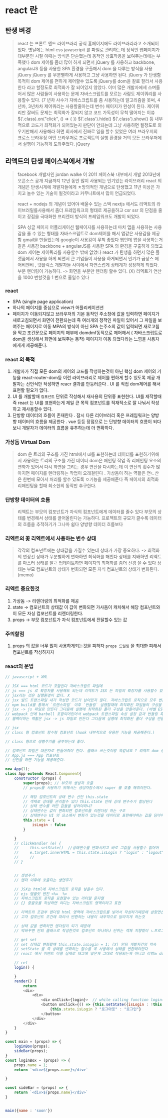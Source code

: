
# react 란 

## 탄생 벼경
> react 는 프론트 엔드 라이브러리 
> 공식 홈페이지에도 라이브러리라고 소개되어있다.
> 옛날에는 html css javascripit 를 파일로 관리하는데 정적인 웹페이지가 대부분인 시절 이때는 방식은 단순했는데 동적인 상효작용을 
보여주는데에는 부족했다
> dom 제어를 좀더 많이 하게 되면서 jQuery 를 사용하고 backbone, angularJS 등을 사용한 SPA 환경을 구출해서 dom 을 다루는 방식을 사용 jQuery
> jQuery 를 무분별하게 사용하고 그냥 사용하면 된다.
> jQuery 가 탄생함 목적이 dom 제어를 편하게 제어할수 있도록
> jQuery를 dom을 칼로 잘라서 사용한다 라고 할정도로 최적화가 잘 되어있지 않았다.
> 이미 많은 개발자에세 스며들어서 많은 사람들이 사용하는 문제 자바스크립트를 모르는 사람도 제이쿼리를 사용할수 있다. 
(7 년차 사수가 자바스크립트를 좀 사용하는데 알고리즘을 못써, 4년차, 3년차차 제어쿼리는 사용할줄아는데 변수) 페이지가 완성이 된다. 제이쿼리만 잘써도 문제는 최적화가 잘되지 않고 코드
가독성이 무척 떨어지는 이쓔
> $('.class).on("click", () => {
})
> $('.class').hide()
> $('.class').show() 등
> 내부적으로 코드가 최적화가 되어있는지 판단이 안되는데 그냥 사용하면 될정도로 외우기만해서 사용해라 하면 회사에서 진짜로 일을 할수 있었은
> 여러 브라우저의 크로스 브라우징 어떤 브라우저로 프로젝트의 실행 환경을 거의 모든 브라우저에서 실행이 가능하게 도와주었다. jQuery


## 리액트의 탄생 페이스북에서 개발
> facebook 개발자인 jordan walke 이 2011 페이스북 내부에서 개발  2013년에 오픈소스 공개 
> 지금까지 12년 동안 많이 사용되는 인기있는 라이브러리
> react 의 개념은 탄생시게에 개발자들에게 ㅊ앙의적인 개념으로 탄생했고 11년 이상은 가지고 놀수 있는 기술이 될것이라고 커무니트에서 많이 언급되었다.

> react + nodejs 의 개념이 있어야 배울수 있는 스택
> nextjs 에서도 리액트의 라이브러릴를사용해서 좀더 프레임워크의 형태로 제공을하고 csr ssr 의 단점을 줄이고 장점을 극대화한 프리렌더 방식의 프레임워크도 개발이 되었다.

> SPA 싱글 페이지 어플리케이션
> 웹페이지를 사용하는데 마치 앱을 사용하는 사용감을 줄 수 있는 형태를 자바스크립트로 dom제어를 해서 앱같은 사용감을 제공함
> gmail을 만들었는데 google이 사용감이 무척 좋았다 웹인데 앱을 사용하는거 같은 사용감
> backbone + angularJS를 사용한 SPA 의 환경을 구출하게 되었고 dom 제어는 제이쿼리를 사용할수 밖에 없었다
> react  가 탄생을 하면서 많은 플랫품에서 사용을 하게 되면서 큰 기업들이 사용을 하게되면서 인기가 급상스 에어비엔비 , 넷플릭스
> 개발자들 사이에서 자연스럽게 상태계가 성장하게 되었다.
> 부분 렌더링이 가능하다.  -> 화면을 부분만 렌더링 할수 있다. (X)
> 리엑트가 연산을 1000 번할것을 1 번으로 줄일수 있다


### react 
- SPA (single page application) 
- 하나의 페이지를 중심으로 view가 어플리케이션션
- 페이지가 이동되지않고 브라우저의 기본 동작인 주소창에 값을 입력하면 페이지가 새로고침되면서 화면이 전환되는데 즉 여러개의 정적인 파일이 있어서 그 파일을 보여주는 페이지로 이동 MPA의 방식이 아닌 SPA 는주소의 값이 입력되면 새로고침을 막고 조건문으로 페이지의 매부에 domdmf동적으로 제어해서 ( 자바스크립트로 dom을 생성해서 화면에 보여주는 동작) 페이지가 이동 되었다라는 느낌을 사용자에게게 제공해준다.

### react 의 목적 
1. 개발자가 직접 모든 dom의 제어의 코드를 작성하는것이 아닌 핵심 dom 제어의 기능을 react-router-dom등 이런 라이브러리로 제어를 편하게 할수 있도록 제공 개발자는 선언식만 작성하면 reacr 결과를 만등러준다 . UI 를 직접 dom제어를 해서 표현할 필요가 없다.
2. UI 를 개발할때 `컴포넌트` 단위로 작성해서 재사용의 단위흫 표현한다. UI를 제작할때 즉 react 는 UI를 표현하는게 제일 큰 목적 컴포넌트를 적재적소로 잘 나눠서 작성하고 재사용할수 있다.
3. 단방향 데이터의 흐름이 존재한다 . 잠시 다른 리이브러리 혹은 프레임워크는 양방향 데이터의 흐름을 제공한다 . vue 등등 장점으로 는 단방향 데이터의 흐름이 되다 보니 개발자가 데이터의 흐름을 유추하는데 더 면확하다.


### 가상돔 Virtual Dom
> dom 은 트리의 구조를 가진 html에서 ui를 표현하는데 데이터를 표현하기위해서 사용하는 트리의 구조를 가진 데이터
> dom은 페인팅 작업 즉 리페인팅 요소의 변화가 있어서 다시 화면을 그리는 경우 연산을 다시하는데 이 연산의 횟수가 많아지면 페이지를 렌더링하는 작업이 오래걸린다 . 가상돔이 하는 역활은 연ㄴ산은 한변에 모아서 처리를 할수 있도록 ㅇ기능을 제공해준다 즉 페이지의 최적화
> 리페인팅을 할때 최소한의 동작만 추구한다.

### 단방향 데이터의 흐름
> 리엑트는 부모의 컴포넌트가 자식의 컴포넌트에게 데이터를 줄수 있다
> 부모의 상태를 변경해서 상태를 끌어올린다는 가능하다.
> 프로젝트의 규모가 클수록 데이터의 흐름을 추적하기가 그나마 쉽다 양방향 데이터 흐름보다


### 리엑트의 꽃 리엑트에서 사용하는 변수 상태
> 각각의 컴포넌트에는 상태값을 가질수 있는데
> 상태가 가장 중요하다.  -> 최적화의 연장선 
> 상태가 무분별하게 변화하면 최적화를 해친다
> 상태를 지배하면 리엑트를 마스터 상태를 잘ㄹ 업데이트하면 페이지의 최저화를 좀더 신경 쓸 수 있다
> 상태는 부모 컴포넌트의 상태가 변화되면 모든 자식 컴포넌트의 상태가 변화된다. (memo)

### 리엑트 중요한것 
1. 가상돔 -> 리렌더링의 최적화를 제공
2. state -> 컴포넌트의 상태값  이 값이 변화되면 가사돔이 캐치해서 해당 컴포넌트와 이 모든 자싱 컴포넌트를 리렌더링한다.
3. props -> 부모 컴포넌트가 자식 컴포넌트에세 전달할수 있는 값


### 주의할점
1. props 의 값을 너무 많이 사용하게되는것을 피하자 `props 드릴링` 을 최대한 피해서 컴포넌트를 작성하자자



### react의 문법
```js
// javascript + XML

// JSX === html 코드가 포함된다 자바스크립트 파일에
// js === js 로 확장자를 사용해도 되는데 리엑트가 JSX 든 파일의 확장자를 사용할수 있게 되어있기 떄문인데
// jsx라는 것은 실행환경이 없다. X
// jsx 빌드 트랜스파일 내가 작성한 코드가 남아있자 않다. 자바스크립트 로직으로 모두 변환시킨다 리엑트 dom 을 생성하는 구조로 npm start 테스트하라고 만든석
// npm build를 통해서 `트랜스파일` 이후 `번들링` 실행할때에 최적화된 파일들의 구성을 만들어준다
// jsx -> js 파일로 만든다 그다음에 실행에 최적화된 폴더 구성을 만들어준다. (바벨 ES^ -> ES5) (webpack) 
// webpack 안에 barbell 포함되어있어서 webpack 트랜스파일 속성 설정 값과 번들링 혹은 플러그인 사용 속성 설정값을 작성한 json을 전달하면
// 웹펙이하는 역활은 jsx -> js 파일로 만든다 그다음에 실행에 최적화된 폴더 구성을 만들어 준다 (바벨 ES6 -> ES5) 동작을 하는것

// jsx
// class 형 컴포넌트 함수형 컴포넌트 (hook 내부적으로 유용한 기능을 제공해준다.)

// class 형으로 생명주기를 공부하는데 좋다.

// 컴포넌트 파일은 대문자로 만들어줘야 한다. 클래스 쓰는것이랑 똑같네요 ? 리엑트 dom 생성과 관련이 있기 떄문에 생선자를 사요할때 앞에 첫문자를 대문자로 작성했다
// App.js === App 컴포넌트
// 선언을 하면 기능을 제공해준다.

new App(1);
class App extends React.Component{
    constructor (props) {
        super(props); // 부모의 생성자 호출
        // props를 사용하기 위해서는 생성자함수에서 super 를 호출 해줘야한다.

        // 해당 컴포넌트의 상태 변수 선언 this.state
        // 객체로 상태를 관리할수 있다 this.state 안에 상태 변수수가 할당된다
        // 상태 변수를 어떤 값들을 넣어야하냐?
        // 상태변수는 값이 변화되면 컴포넌트를 리렌더링 하는 구조
        // 상태변수는 UI 의 요소에서 변화가 있는것을 데이터로 표현해야하는 값을 담아야한다
        this.state = {
            isLogin : false
        }

    } 
    // clickHandler (e) {
    //     this.setState()  //상태변수를 변화시키고 바로 그값을 사용할수 없어어
    //     e.target.innerHTML = this.state.isLogin ? "login" : "logout";
    //     // 
    // }


    // 생명주기 
    // 랜더 이후에 호출되는 생면주기

    // JSX는 html에 자바스크립트 로직을 넣을수 있다.
    // ejs 템플릿 엔진 <%=  %>
    // 자바스크립트 로직을 표현할수 있는 리터럴 문자열
    // {} 중괄호를 작성하면 여디는 자바스크립트 영역이라고 표현

    // 리엑트의 조검부 렌더링 html 영역에 자바스크립트를 넣어서 작성하기때문에 삼항연산자를 사용해야하는 경우가 있다 이게 조건부 렌더링
    // 고차 컴포넌트 조건에 따라서 반환하는 내용이 내부적으로 달라지게 하는것

    // 상태 값을 변화하면 렌더링이 되기 때문에 
    // 막바꾸면 안되 클래스로 작성한것도 컴포넌트 하나하나 단위는 객체 지향젃이 ㄴ프로그해밍

    // get set
    // set 상태값 변화할떄 this.state.isLogin = 1; (X) 안되 개발자간의 약속
    // setState 를 즉 상태를 변화하는 함수를 꼭 사용해서 상태를 변환해야한다
    // react 에서 이벤트 이름 실제로 태그에 넣은게 그대로 작용되는게 아니고 리엒느 dom 이라는 객체가 내부적으로 생성되어서 onClick 이런 식으로 작성을 권한다 안써도 동작은 하지만 경고문을 뛰운다. on뒤에 붙는 이벤트 이름이 첫글자머ㅏㄴ 대문다로 바뀐다.

    // ref
    login() {

    }
    render() {
        return 
        <div>
            <div>
                <div onClick={login}>  // while calling function login() is wrong in react
                <button onClick={() => {this.setState({isLogin : !this.state.isLogin})}} >
                    {this.state.isLogin ? "로그아웃" : "로그인"}
                </button>
            </div>            
        </div>
    }
}

```


```js
const main = (props) => {
    loginBox(props);
    sideBar(props);
}
const loginBox = (props) => {
    props.name = 1;
    return `<div>${props.name}</div>`

}

const sideBar = (props) => {
    return `<div>${props.name}</div>`
}


main({name : 'soon'})

```



















